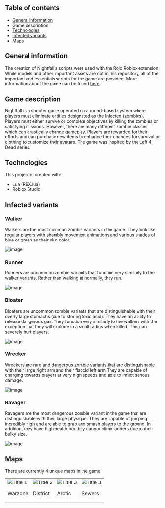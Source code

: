 ## Table of contents
* [General information](#general-information)
* [Game description](#game-description)
* [Technologies](#technologies)
* [Infected variants](#infected-variants)
* [Maps](#maps)

## General information
The creation of Nightfall's scripts were used with the Rojo Roblox extension. While models and other important assets are not in this repository, all of the important and essentials scripts for the game are provided. More information about the game can be found [here](https://sites.google.com/view/kevkim/nightfall?authuser=0).

## Game description
Nightfall is a shooter game operated on a round-based system where players must eliminate entities designated as the Infected (zombies). Players must either survive or complete objectives by killing the zombies or satisfying missions. However, there are many different zombie classes which can drastically change gameplay. Players are rewarded for their efforts and can purchase new items to enhance their chances for survival or clothing to customize their avatars. The game was inspired by the Left 4 Dead series.

## Technologies
This project is created with:
* Lua (RBX.lua)
* Roblox Studio

## Infected variants
### Walker
Walkers are the most common zombie variants in the game. They look like regular players with shambly movement animations and various shades of blue or green as their skin color.

![image](https://user-images.githubusercontent.com/113711991/228646586-0248b5be-5de1-4c90-b98a-90f52798697e.png)

### Runner
Runners are uncommon zombie variants that function very similarly to the walker variants. Rather than walking at normally, they run.

![image](https://user-images.githubusercontent.com/113711991/228646647-41d17b79-d938-4724-ad41-09bfa16cdcca.png)

### Bloater
Bloaters are uncommon zombie variants that are distinguishable with their overly large stomachs (due to storing toxic acid). They have an ability to release dangerous gas. They function very similarly to the walkers with the exception that they will explode in a small radius when killed. This can severely hurt players.

![image](https://user-images.githubusercontent.com/113711991/228646681-75f5378f-71dd-4191-b125-4ce33595cb62.png)

### Wrecker
Wreckers are rare and dangerous zombie variants that are distinguishable with their large right arm and their flaccid left arm They are capable of charging towards players at very high speeds and able to inflict serious damage.

![image](https://user-images.githubusercontent.com/113711991/228646489-9727f2fe-8114-4ce7-9726-c9f8c298efa0.png)

### Ravager
Ravagers are the most dangerous zombie variant in the game that are distinguishable with their large physique. They are capable of jumping incredibly high and are able to grab and smash players to the ground. In addition, they have high health but they cannot climb ladders due to their bulky size.

![image](https://user-images.githubusercontent.com/113711991/228646706-33909d45-22c7-4474-b89a-0d745002edb4.png)

## Maps
There are currently 4 unique maps in the game.
<div>
  <table>
    <tr>
      <td>
        <img src="https://user-images.githubusercontent.com/113711991/228648119-fbaf8d6a-f173-40df-b2f4-e86fb825f0d9.png" alt="Title 1" />
        <br />
        <p>Warzone</p>
      </td>
      <td>
        <img src="https://user-images.githubusercontent.com/113711991/228648023-a95eaadd-2544-429b-8c51-9f3d34ffbf23.png" alt="Title 2" />
        <br />
        <p>District</p>
      </td>
      <td>
        <img src="https://user-images.githubusercontent.com/113711991/228647997-87671092-2c6e-496d-bf67-5bb57a57690a.png" alt="Title 3" />
        <br />
        <p>Arctic</p>
      </td>
      <td>
        <img src="https://user-images.githubusercontent.com/113711991/228648049-b0c0d9bb-f401-44a9-8ad7-38a5be8273c0.png" alt="Title 3" />
        <br />
        <p>Sewers</p>
      </td>
    </tr>
  </table>
</div>
